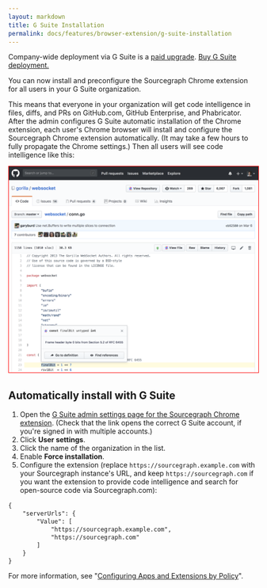 ```yaml
---
layout: markdown
title: G Suite Installation
permalink: docs/features/browser-extension/g-suite-installation
---
```


<div class="alert alert-info">

Company-wide deployment via G Suite is a [paid upgrade](/pricing). [Buy G Suite deployment.](/contact/sales)

</div>

You can now install and preconfigure the Sourcegraph Chrome extension for all users in your G Suite organization.

This means that everyone in your organization will get code intelligence in files, diffs, and PRs on GitHub.com, GitHub Enterprise, and Phabricator. After the admin configures G Suite automatic installation of the Chrome extension, each user's Chrome browser will install and configure the Sourcegraph Chrome extension automatically. (It may take a few hours to fully propagate the Chrome settings.) Then all users will see code intelligence like this:

<img src="./images/GitHubGSuiteDemo.png" style="border: 1px solid red"/>

## Automatically install with G Suite

1.  Open the [G Suite admin settings page for the Sourcegraph Chrome extension](https://admin.google.com/AdminHome#ChromeAppDetails:appId=dgjhfomjieaadpoljlnidmbgkdffpack&appType=CHROME&flyout=reg). (Check that the link opens the correct G Suite account, if you're signed in with multiple accounts.)
2.  Click **User settings**.
3.  Click the name of the organization in the list.
4.  Enable **Force installation**.
5.  Configure the extension (replace `https://sourcegraph.example.com` with your Sourcegraph instance's URL, and keep `https://sourcegraph.com` if you want the extension to provide code intelligence and search for open-source code via Sourcegraph.com):

```
{
    "serverUrls": {
        "Value": [
            "https://sourcegraph.example.com",
            "https://sourcegraph.com"
        ]
    }
}
```

For more information, see "[Configuring Apps and Extensions by Policy](http://www.chromium.org/administrators/configuring-policy-for-extensions)".
